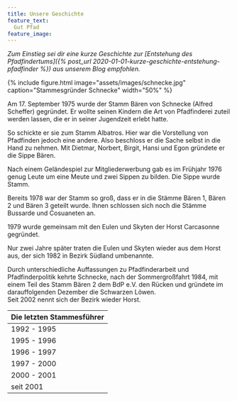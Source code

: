 ```yaml
---
title: Unsere Geschichte
feature_text:
  Gut Pfad
feature_image: 
---
```


*Zum Einstieg sei dir eine kurze Geschichte zur [Entstehung des Pfadfindertums]({% post_url 2020-01-01-kurze-geschichte-entstehung-pfadfinder %}) aus unserem Blog empfohlen.*

{% include figure.html image="assets/images/schnecke.jpg" caption="Stammesgründer Schnecke" width="50%" %}

Am 17. September 1975 wurde der Stamm Bären von Schnecke (Alfred Scheffer) gegründet. Er wollte seinen Kindern die Art von Pfadfinderei zuteil werden lassen, die er in seiner Jugendzeit erlebt hatte.

So schickte er sie zum Stamm Albatros. Hier war die Vorstellung von Pfadfinden jedoch eine andere. Also beschloss er die Sache selbst in die Hand zu nehmen.
Mit Dietmar, Norbert, Birgit, Hansi und Egon gründete er die Sippe Bären.

Nach einem Geländespiel zur Mitgliederwerbung gab es im Frühjahr 1976 genug Leute um eine Meute und zwei Sippen zu bilden. Die Sippe wurde Stamm.

Bereits 1978 war der Stamm so groß, dass er in die Stämme Bären 1, Bären 2 und Bären 3 geteilt wurde. Ihnen schlossen sich noch die Stämme Bussarde und Cosuaneten an.

1979 wurde gemeinsam mit den Eulen und Skyten der Horst Carcasonne gegründet.

Nur zwei Jahre später traten die Eulen und Skyten wieder aus dem Horst aus, der sich 1982 in Bezirk Südland umbenannte.

Durch unterschiedliche Auffassungen zu Pfadfinderarbeit und Pfadfinderpolitik kehrte Schnecke, nach der Sommergroßfahrt 1984, mit einem Teil des Stamm Bären 2 dem BdP e.V. den Rücken und gründete im darauffolgenden Dezember die Schwarzen Löwen.  
Seit 2002 nennt sich der Bezirk wieder Horst.

| Die letzten Stammesführer
| ----------------------- |
| 1992 - 1995 | Max (Maximilian Nonnenmacher)
| 1995 - 1996 | Gigi (Michael Thumm)
| 1996 - 1997 | Roli (Roland Kraus)
| 1997 - 2000 | Wiesi (Sebastian Wiesemann)
| 2000 - 2001 | Philipp (Philipp Bastian)
| seit 2001   | Farbi (Fabian Sommer)
